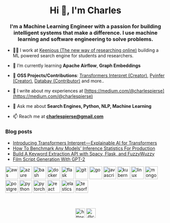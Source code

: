 <h1 align="center">Hi 👋, I'm Charles</h1>
<h3 align="center">I'm a Machine Learning Engineer with a passion for building intelligent systems that make a difference. I use machine learning and software engineering to solve problems.</h3>

- 👨‍💻 I work at [Keenious (The new way of researching online)](https://keenious.com/) building a ML powered search engine for students and researchers. 

- 🌱 I’m currently learning **Apache Airflow**, **Graph Embeddings**

- 🤝 **OSS Projects/Contributions**:  [Transformers Interpret (Creator)](https://github.com/cdpierse/transformers-interpret), [Pyinfer (Creator)](https://github.com/cdpierse/pyinfer), [Databay (Contributor)](https://github.com/Voyz/databay) and more..

- 📝 I write about my experiences at [https://medium.com/@charlespierse](https://medium.com/@charlespierse)

- 💬 Ask me about **Search Engines, Python, NLP, Machine Learning**

- 📫 Reach me at **charlespierse@gmail.com**

### Blog posts
<!-- BLOG-POST-LIST:START -->
- [Introducing Transformers Interpret — Explainable AI for Transformers](https://towardsdatascience.com/introducing-transformers-interpret-explainable-ai-for-transformers-890a403a9470?source=rss-1efa9a37c582------2)
- [How To Benchmark Any Models’ Inference Statistics For Production](https://towardsdatascience.com/how-to-benchmark-any-models-inference-statistics-for-production-906f6816d01b?source=rss-1efa9a37c582------2)
- [Build A Keyword Extraction API with Spacy, Flask, and FuzzyWuzzy](https://towardsdatascience.com/build-a-keyword-extraction-api-with-spacy-flask-and-fuzzywuzzy-4909d7ffc105?source=rss-1efa9a37c582------2)
- [Film Script Generation With GPT-2](https://towardsdatascience.com/film-script-generation-with-gpt-2-58601b00d371?source=rss-1efa9a37c582------2)
<!-- BLOG-POST-LIST:END -->


<p align="left"><img src="https://www.vectorlogo.zone/logos/amazon_aws/amazon_aws-icon.svg" alt="aws" width="40" height="40"/>
 <img src="https://www.vectorlogo.zone/logos/microsoft_azure/microsoft_azure-icon.svg" alt="azure" width="40" height="40"/>
 <img src="https://www.vectorlogo.zone/logos/gnu_bash/gnu_bash-icon.svg" alt="bash" width="40" height="40"/> <img src="https://www.vectorlogo.zone/logos/docker/docker-icon.svg" alt="docker" width="40" height="40"/> <img src="https://www.vectorlogo.zone/logos/pocoo_flask/pocoo_flask-icon.svg" alt="flask" width="40" height="40"/> <img src="https://www.vectorlogo.zone/logos/git-scm/git-scm-icon.svg" alt="git" width="40" height="40"/> <img src="https://www.vectorlogo.zone/logos/golang/golang-vertical.svg" alt="go" width="40" height="40"/> <img src="https://www.vectorlogo.zone/logos/javascript/javascript-icon.svg" alt="javascript" width="40" height="40"/> <img src="https://www.vectorlogo.zone/logos/kubernetes/kubernetes-icon.svg" alt="kubernetes" width="40" height="40"/> <img src="https://www.vectorlogo.zone/logos/linux/linux-icon.svg" alt="linux" width="40" height="40"/> <img src="https://www.vectorlogo.zone/logos/mongodb/mongodb-icon.svg" alt="mongodb" width="40" height="40"/> <img src="https://www.vectorlogo.zone/logos/postgresql/postgresql-icon.svg" alt="postgresql" width="40" height="40"/> <img src="https://www.vectorlogo.zone/logos/python/python-icon.svg" alt="python" width="40" height="40"/> <img src="https://www.vectorlogo.zone/logos/pytorch/pytorch-icon.svg" alt="pytorch" width="40" height="40"/> <img src="https://www.vectorlogo.zone/logos/reactjs/reactjs-icon.svg" alt="react" width="40" height="40"/>
 <img src="https://www.vectorlogo.zone/logos/elastic/elastic-icon.svg" alt="elasticsearch" width="40" height="40"/>
 <img src="https://www.vectorlogo.zone/logos/tensorflow/tensorflow-icon.svg" alt="tensorflow" width="40" height="40"/></p><p>&nbsp;</p>


<p align="center">
<a href="https://linkedin.com/in/https://www.linkedin.com/in/charles-pierse/" target="blank"><img align="center" src="https://cdn.jsdelivr.net/npm/simple-icons@3.0.1/icons/linkedin.svg" alt="https://www.linkedin.com/in/charles-pierse/" height="30" width="30" /></a>
<a href="https://medium.com/@charlespierse" target="blank"><img align="center" src="https://cdn.jsdelivr.net/npm/simple-icons@3.0.1/icons/medium.svg" alt="@charlespierse" height="30" width="30" /></a>
</p>
